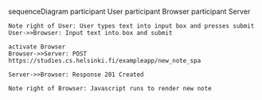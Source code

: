 sequenceDiagram
    participant User
    participant Browser
    participant Server

    Note right of User: User types text into input box and presses submit
    User->>Browser: Input text into box and submit

    activate Browser
    Browser->>Server: POST https://studies.cs.helsinki.fi/exampleapp/new_note_spa

    Server->>Browser: Response 201 Created

    Note right of Browser: Javascript runs to render new note

